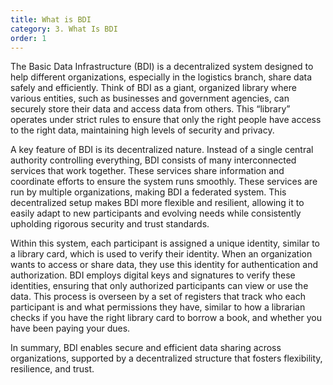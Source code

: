 ```yaml
---
title: What is BDI
category: 3. What Is BDI
order: 1
---
```


The Basic Data Infrastructure (BDI) is a decentralized system designed to help different organizations, especially in the logistics branch, share data safely and efficiently. Think of BDI as a giant, organized library where various entities, such as businesses and government agencies, can securely store their data and access data from others. This “library” operates under strict rules to ensure that only the right people have access to the right data, maintaining high levels of security and privacy.

A key feature of BDI is its decentralized nature. Instead of a single central authority controlling everything, BDI consists of many interconnected services that work together. These services share information and coordinate efforts to ensure the system runs smoothly. These services are run by multiple organizations, making BDI a federated system. This decentralized setup makes BDI more flexible and resilient, allowing it to easily adapt to new participants and evolving needs while consistently upholding rigorous security and trust standards.

Within this system, each participant is assigned a unique identity, similar to a library card, which is used to verify their identity. When an organization wants to access or share data, they use this identity for authentication and authorization. BDI employs digital keys and signatures to verify these identities, ensuring that only authorized participants can view or use the data. This process is overseen by a set of registers that track who each participant is and what permissions they have, similar to how a librarian checks if you have the right library card to borrow a book, and whether you have been paying your dues.

In summary, BDI enables secure and efficient data sharing across organizations, supported by a decentralized structure that fosters flexibility, resilience, and trust.
